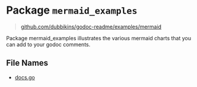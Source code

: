 
# Package `mermaid_examples`

<!-- THIS FILE IS GENERATED. DO NOT EDIT! -->
> [github.com/dubbikins/godoc-readme/examples/mermaid](https://github.com/dubbikins/godoc-readme/examples/mermaid)

Package mermaid_examples illustrates the various mermaid charts that you can add to your godoc comments.

## File Names

- [docs.go](./docs.go)

